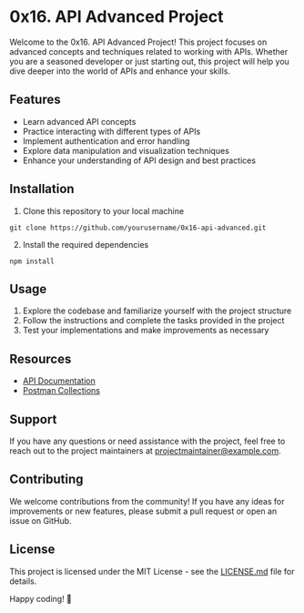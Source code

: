 # 0x16. API Advanced Project

Welcome to the 0x16. API Advanced Project! This project focuses on advanced concepts and techniques related to working with APIs. Whether you are a seasoned developer or just starting out, this project will help you dive deeper into the world of APIs and enhance your skills.

## Features
- Learn advanced API concepts
- Practice interacting with different types of APIs
- Implement authentication and error handling
- Explore data manipulation and visualization techniques
- Enhance your understanding of API design and best practices

## Installation
1. Clone this repository to your local machine
```
git clone https://github.com/yourusername/0x16-api-advanced.git
```
2. Install the required dependencies
```
npm install
```

## Usage
1. Explore the codebase and familiarize yourself with the project structure
2. Follow the instructions and complete the tasks provided in the project
3. Test your implementations and make improvements as necessary

## Resources
- [API Documentation](https://apiexample.com/docs)
- [Postman Collections](https://www.postman.com/collections/12345)

## Support
If you have any questions or need assistance with the project, feel free to reach out to the project maintainers at [projectmaintainer@example.com](mailto:projectmaintainer@example.com).

## Contributing
We welcome contributions from the community! If you have any ideas for improvements or new features, please submit a pull request or open an issue on GitHub.

## License
This project is licensed under the MIT License - see the [LICENSE.md](LICENSE.md) file for details.

Happy coding! 🚀